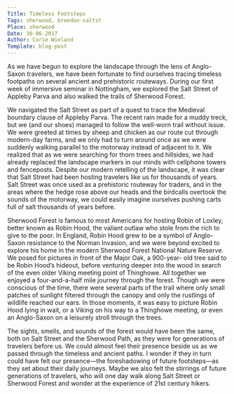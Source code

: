 ```yaml
---
Title: Timeless Footsteps
Tags: sherwood, breedon-saltst
Place: sherwood
Date: 30-06-2017
Author: Corie Wieland
Template: blog-post
---
```

As we have begun to explore the landscape through the lens of Anglo-Saxon travelers, we have been fortunate to find ourselves tracing timeless footpaths on several ancient and prehistoric routeways. During our first week of immersive seminar in Nottingham, we explored the Salt Street of Appleby Parva and also walked the trails of Sherwood Forest.

We navigated the Salt Street as part of a quest to trace the Medieval boundary clause of Appleby Parva. The recent rain made for a muddy treck, but we (and our shoes) managed to follow the well-worn trail without issue. We were greeted at times by sheep and chicken as our route cut through modern-day farms, and we only had to turn around once as we were suddenly walking parallel to the motorway instead of adjacent to it. We realized that as we were searching for thorn trees and hillsides, we had already replaced the landscape markers in our minds with cellphone towers and fenceposts. Despite our modern retelling of the landscape, it was clear that Salt Street had been hosting travelers like us for thousands of years. Salt Street was once used as a prehistoric routeway for traders, and in the areas where the hedge rose above our heads and the birdcalls overtook the sounds of the motorway, we could easily imagine ourselves pushing carts full of salt thousands of years before.

Sherwood Forest is famous to most Americans for hosting Robin of Loxley, better known as Robin Hood, the valiant outlaw who stole from the rich to give to the poor. In England, Robin Hood grew to be a symbol of Anglo-Saxon resistance to the Norman Invasion, and we were beyond excited to explore his home in the modern Sherwood Forest National Nature Reserve. We posed for pictures in front of the Major Oak, a 900-year- old tree said to be Robin Hood’s hideout, before venturing deeper into the wood in search of the even older Viking meeting point of Thinghowe. All together we enjoyed a four-and-a-half mile journey through the forest. Though we were conscious of the time, there were several parts of the trail where only small patches of sunlight filtered through the canopy and only the rustlings of wildlife reached our ears. In those moments, it was easy to picture Robin Hood lying in wait, or a Viking on his way to a Thinghowe meeting, or even an Anglo-Saxon on a leisurely stroll through the trees.

The sights, smells, and sounds of the forest would have been the same, both on Salt Street and the Sherwood Path, as they were for generations of travelers before us. We could almost feel their presence beside us as we passed through the timeless and ancient paths. I wonder if they in turn could have felt our presence—the foreshadowing of future footsteps—as they set about their daily journeys. Maybe we also felt the stirrings of future generations of travelers, who will one day walk along Salt Street or Sherwood Forest and wonder at the experience of 21st century hikers.
